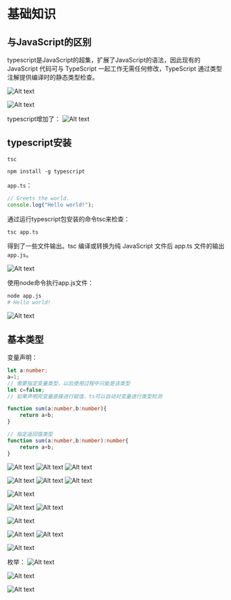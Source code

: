 # 基础知识

## 与JavaScript的区别
typescript是JavaScript的超集，扩展了JavaScript的语法，因此现有的 JavaScript 代码可与 TypeScript 一起工作无需任何修改，TypeScript 通过类型注解提供编译时的静态类型检查。

![Alt text](image.png)

![Alt text](image-3.png)

typescript增加了：
![Alt text](image-4.png)

## typescript安装
`tsc`
```
npm install -g typescript
```

`app.ts`：
```ts
// Greets the world.
console.log("Hello world!");
```

通过运行typescript包安装的命令tsc来检查：
```bash
tsc app.ts
```

得到了一些文件输出。tsc 编译或转换为纯 JavaScript 文件后 app.ts 文件的输出`app.js`。

![Alt text](image-1.png)

使用node命令执行app.js文件：

```bash
node app.js
# Hello world!
```

![Alt text](image-2.png)

## 基本类型

变量声明：
```ts
let a:number;
a=1;
// 需要指定变量类型，以后使用过程中只能是该类型
let c=false;
// 如果声明完变量直接进行赋值，ts可以自动对变量进行类型检测

function sum(a:number,b:number){
    return a+b;
}

// 指定返回值类型
function sum(a:number,b:number):number{
    return a+b;
}
```

![Alt text](image-5.png)
![Alt text](image-6.png)
![Alt text](image-7.png)

![Alt text](image-8.png)
![Alt text](image-9.png)
![Alt text](image-10.png)

![Alt text](image-11.png)

![Alt text](image-12.png)
![Alt text](image-13.png)

![Alt text](image-14.png)

![Alt text](image-16.png)
![Alt text](image-15.png)

![Alt text](image-17.png)

枚举：
![Alt text](image-18.png)

![Alt text](image-19.png)

![Alt text](image-20.png)

